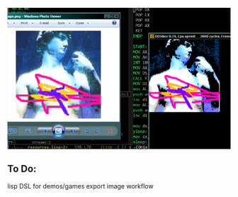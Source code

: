 ![sample](https://github.com/olewhalehunter/dosgarden/blob/master/example.png?raw=true)

To Do:
---------
lisp DSL for demos/games
export image workflow
